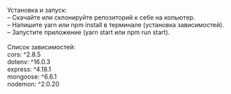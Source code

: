Установка и запуск:\
– Скачайте или склонируйте репозиторий к себе на копьютер.\
– Напишите yarn или npm install в терминале (установка зависимостей).\
– Запустите приложение (yarn start или npm run start).\
\
Список зависимостей:\
cors: ^2.8.5\
dotenv: ^16.0.3\
express: ^4.18.1\
mongoose: ^6.6.1\
nodemon: ^2.0.20
